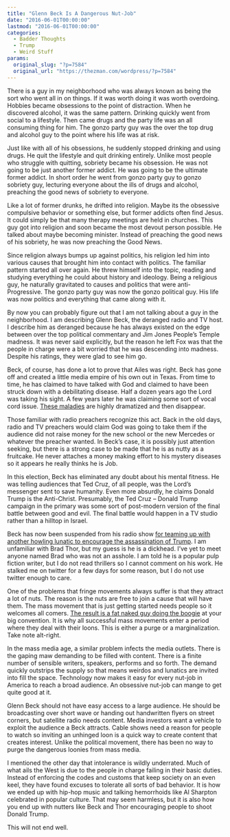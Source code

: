 ```yaml
---
title: "Glenn Beck Is A Dangerous Nut-Job"
date: "2016-06-01T00:00:00"
lastmod: "2016-06-01T00:00:00"
categories:
  - Badder Thoughts
  - Trump
  - Weird Stuff
params:
  original_slug: "?p=7584"
  original_url: "https://thezman.com/wordpress/?p=7584"
---
```


There is a guy in my neighborhood who was always known as being the sort
who went all in on things. If it was worth doing it was worth overdoing.
Hobbies became obsessions to the point of distraction. When he
discovered alcohol, it was the same pattern. Drinking quickly went from
social to a lifestyle. Then came drugs and the party life was an all
consuming thing for him. The gonzo party guy was the over the top drug
and alcohol guy to the point where his life was at risk.

Just like with all of his obsessions, he suddenly stopped drinking and
using drugs. He quit the lifestyle and quit drinking entirely. Unlike
most people who struggle with quitting, sobriety became his obsession.
He was not going to be just another former addict. He was going to be
the ultimate former addict. In short order he went from gonzo party guy
to gonzo sobriety guy, lecturing everyone about the ills of drugs and
alcohol, preaching the good news of sobriety to everyone.

Like a lot of former drunks, he drifted into religion. Maybe its the
obsessive compulsive behavior or something else, but former addicts
often find Jesus. It could simply be that many therapy meetings are held
in churches. This guy got into religion and soon became the most devout
person possible. He talked about maybe becoming minister. Instead of
preaching the good news of his sobriety, he was now preaching the Good
News.

Since religion always bumps up against politics, his religion led him
into various causes that brought him into contact with politics. The
familiar pattern started all over again. He threw himself into the
topic, reading and studying everything he could about history and
ideology. Being a religious guy, he naturally gravitated to causes and
politics that were anti-Progressive. The gonzo party guy was now the
gonzo political guy. His life was now politics and everything that came
along with it.

By now you can probably figure out that I am not talking about a guy in
the neighborhood. I am describing Glenn Beck, the deranged radio and TV
host. I describe him as deranged because he has always existed on the
edge between over the top political commentary and Jim Jones People’s
Temple madness. It was never said explicitly, but the reason he left Fox
was that the people in charge were a bit worried that he was descending
into madness. Despite his ratings, they were glad to see him go.

Beck, of course, has done a lot to prove that Ailes was right. Beck has
gone off and created a little media empire of his own out in Texas. From
time to time, he has claimed to have talked with God and claimed to have
been struck down with a debilitating disease. Half a dozen years ago the
Lord was taking his sight. A few years later he was claiming some sort
of vocal cord issue. [These
maladies](http://www.mediaite.com/online/glenn-beck-announces-medical-hiatus-from-his-radio-show/)
are highly dramatized and then disappear.

Those familiar with radio preachers recognize this act. Back in the old
days, radio and TV preachers would claim God was going to take them if
the audience did not raise money for the new school or the new Mercedes
or whatever the preacher wanted. In Beck’s case, it is possibly just
attention seeking, but there is a strong case to be made that he is as
nutty as a fruitcake. He never attaches a money making effort to his
mystery diseases so it appears he really thinks he is Job.

In this election, Beck has eliminated any doubt about his mental
fitness. He was telling audiences that Ted Cruz, of all people, was the
Lord’s messenger sent to save humanity. Even more absurdly, he claims
Donald Trump is the Anti-Christ. Presumably, the Ted Cruz – Donald Trump
campaign in the primary was some sort of post-modern version of the
final battle between good and evil. The final battle would happen in a
TV studio rather than a hilltop in Israel.

Beck has now been suspended from his radio show [for teaming up with
another howling lunatic to encourage the assassination of
Trump](http://www.breitbart.com/video/2016/05/25/brad-thor-glenn-beck-trump-tyrant/).
I am unfamiliar with Brad Thor, but my guess is he is a dickhead. I’ve
yet to meet anyone named Brad who was not an asshole. I am told he is a
popular pulp fiction writer, but I do not read thrillers so I cannot
comment on his work. He stalked me on twitter for a few days for some
reason, but I do not use twitter enough to care.

One of the problems that fringe movements always suffer is that they
attract a lot of nuts. The reason is the nuts are free to join a cause
that will have them. The mass movement that is just getting started
needs people so it welcomes all comers. [The result is a fat naked guy
doing the boogie](https://www.youtube.com/watch?v=d45x4OpMoow) at your
big convention. It is why all successful mass movements enter a period
where they deal with their loons. This is either a purge or a
marginalization. Take note alt-right.

In the mass media age, a similar problem infects the media outlets.
There is the gaping maw demanding to be filled with content. There is a
finite number of sensible writers, speakers, performs and so forth. The
demand quickly outstrips the supply so that means weirdos and lunatics
are invited into fill the space. Technology now makes it easy for every
nut-job in America to reach a broad audience. An obsessive nut-job can
mange to get quite good at it.

Glenn Beck should not have easy access to a large audience. He should be
broadcasting over short wave or handing out handwritten flyers on street
corners, but satellite radio needs content. Media investors want a
vehicle to exploit the audience a Beck attracts. Cable shows need a
reason for people to watch so inviting an unhinged loon is a quick way
to create content that creates interest. Unlike the political movement,
there has been no way to purge the dangerous loonies from mass media.

I mentioned the other day that intolerance is wildly underrated. Much of
what ails the West is due to the people in charge failing in their basic
duties. Instead of enforcing the codes and customs that keep society on
an even keel, they have found excuses to tolerate all sorts of bad
behavior. It is how we ended up with hip-hop music and talking
hemorrhoids like Al Sharpton celebrated in popular culture. That may
seem harmless, but it is also how you end up with nutters like Beck and
Thor encouraging people to shoot Donald Trump.

This will not end well.
